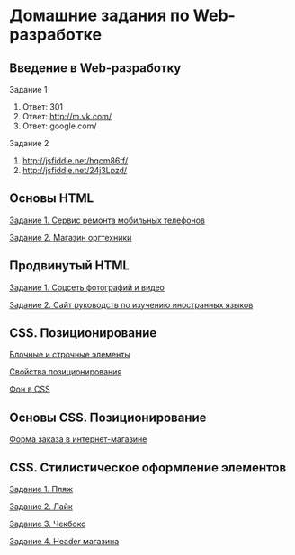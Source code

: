# Домашние задания по Web-разработке

## Введение в Web-разработку
Задание 1
  1. Ответ: 301
  2. Ответ: http://m.vk.com/
  3. Ответ: google.com/

 Задание 2
  1. http://jsfiddle.net/hqcm86tf/
  2. http://jsfiddle.net/24j3Lpzd/

## Основы HTML

 [Задание 1. Сервис ремонта мобильных телефонов](https://github.com/AdukarIT/ButkevichNO/tree/master/Project1)

 [Задание 2. Магазин оргтехники](https://github.com/AdukarIT/ButkevichNO/tree/master/Project2)

## Продвинутый HTML
 
 [Задание 1. Соцсеть фотографий и видео](https://github.com/AdukarIT/ButkevichNO/tree/master/Foto%20Wall)

 [Задание 2. Сайт руководств по изучению иностранных языков](https://github.com/AdukarIT/ButkevichNO/tree/master/Language%20courses)

## CSS. Позиционирование

 [Блочные и строчные элементы](https://webref.ru/node/1865/quiz-results/2610/view)

 [Свойства позиционирования](https://webref.ru/node/1921/quiz-results/2663/view)

 [Фон в CSS](https://webref.ru/node/1459/quiz-results/2656/view)

## Основы CSS. Позиционирование
 
 [Форма заказа в интернет-магазине](https://github.com/AdukarIT/ButkevichNO/tree/master/Online%20store)

## CSS. Стилистическое оформление элементов

 [Задание 1. Пляж](https://github.com/AdukarIT/ButkevichNO/tree/master/beach)

 [Задание 2. Лайк](https://github.com/AdukarIT/ButkevichNO/tree/master/Like)

 [Задание 3. Чекбокс](https://github.com/AdukarIT/ButkevichNO/tree/master/Checkbox)

 [Задание 4. Header магазина](https://github.com/AdukarIT/ButkevichNO/tree/master/header%20menu)